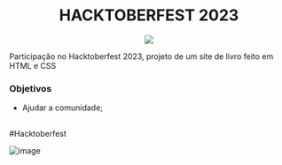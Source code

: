 <div>
  <h1 align="center"> HACKTOBERFEST 2023 </h1>
  <p align="center">
    <img loading="lazy" src="http://img.shields.io/static/v1?label=STATUS&message=DESENVOLVIDO&color=GREEN&style=for-the-badge"/>
  </p>
</div>

Participação no Hacktoberfest 2023, projeto de um site de livro feito em HTML e CSS

### Objetivos

- Ajudar a comunidade;

##

#Hacktoberfest

![image](https://github.com/JVAS42/alura-books/assets/61116930/5485a851-b76c-4006-a99c-a0ad3f31b5cd)

